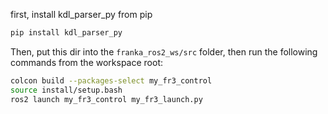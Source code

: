 first, install kdl_parser_py from pip
```bash
pip install kdl_parser_py
```

Then, put this dir into the `franka_ros2_ws/src` folder, then run the following commands from the workspace root:

```bash
colcon build --packages-select my_fr3_control
source install/setup.bash
ros2 launch my_fr3_control my_fr3_launch.py
```